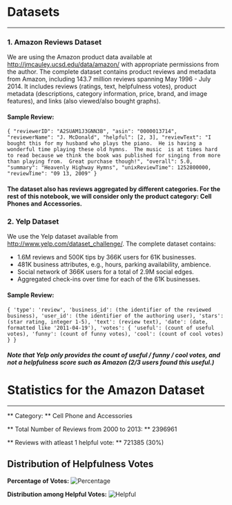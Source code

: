 
# Datasets
---------------
### 1. Amazon Reviews Dataset

We are using the Amazon product data available at http://jmcauley.ucsd.edu/data/amazon/ with appropriate permissions from the author. The complete dataset contains product reviews and metadata from Amazon, including 143.7 million reviews spanning May 1996 - July 2014. It  includes reviews (ratings, text, helpfulness votes), product metadata (descriptions, category information, price, brand, and image features), and links (also viewed/also bought graphs). 

#### Sample Review:
`
{
  "reviewerID": "A2SUAM1J3GNN3B",
  "asin": "0000013714",
  "reviewerName": "J. McDonald",
  "helpful": [2, 3],
  "reviewText": "I bought this for my husband who plays the piano.  He is having a wonderful time playing these old hymns.  The music  is at times hard to read because we think the book was published for singing from more than playing from.  Great purchase though!",
  "overall": 5.0,
  "summary": "Heavenly Highway Hymns",
  "unixReviewTime": 1252800000,
  "reviewTime": "09 13, 2009"
}
`

#### The dataset also has reviews aggregated by different categories. For the rest of this notebook, we will consider only the product category: Cell Phones and Accessories.

### 2. Yelp Dataset
We use the Yelp dataset available from http://www.yelp.com/dataset_challenge/. The complete dataset contains:
* 1.6M reviews and 500K tips by 366K users for 61K businesses.
* 481K business attributes, e.g., hours, parking availability, ambience.
* Social network of 366K users for a total of 2.9M social edges.
* Aggregated check-ins over time for each of the 61K businesses.

#### Sample Review:
`
{
    'type': 'review',
    'business_id': (the identifier of the reviewed business),
    'user_id': (the identifier of the authoring user),
    'stars': (star rating, integer 1-5),
    'text': (review text),
    'date': (date, formatted like '2011-04-19'),
    'votes': {
        'useful': (count of useful votes),
        'funny': (count of funny votes),
        'cool': (count of cool votes)
    }
}
`

##### Note that Yelp only provides the count of useful / funny / cool votes, and not a helpfulness score such as Amazon (2/3 users found this useful.)

# Statistics for the Amazon Dataset
------------------

** Category: ** Cell Phone and Accessories

** Total Number of Reviews from 2000 to 2013: ** 2396961

** Reviews with atleast 1 helpful vote: ** 721385 (30%)

## Distribution of Helpfulness Votes
**Percentage of Votes:**
![Percentage](https://raw.githubusercontent.com/ankeshanand/masters-thesis/master/data/helpfulness-votes.png "Percentage Distribution")

**Distribution among Helpful Votes:**
![Helpful](https://raw.githubusercontent.com/ankeshanand/masters-thesis/master/data/votes-distribution-without-0.png "Percentage Distribution")
